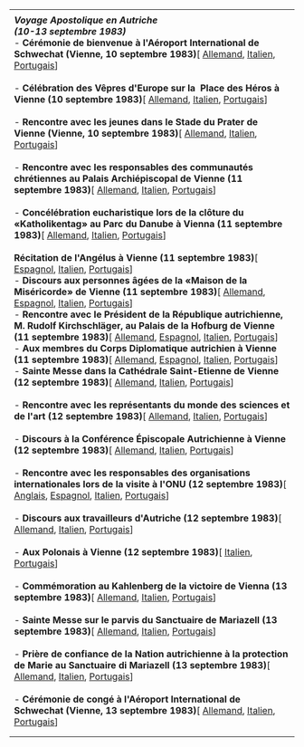 |     |
| --- |
|  |
| ***Voyage Apostolique en Autriche***<br>***(10-13 septembre 1983)***<br>- **Cérémonie de bienvenue à l'Aéroport International de Schwechat (Vienne, 10 septembre 1983)**\[ [Allemand](/content/john-paul-ii/de/speeches/1983/september/documents/hf_jp-ii_spe_19830910_arrivo-vienna.html), [Italien](/content/john-paul-ii/it/speeches/1983/september/documents/hf_jp-ii_spe_19830910_arrivo-vienna.html), [Portugais](/content/john-paul-ii/pt/speeches/1983/september/documents/hf_jp-ii_spe_19830910_arrivo-vienna.html)\]<br>  <br>- **Célébration des Vêpres d'Europe sur la  Place des Héros à Vienne (10 septembre 1983)**\[ [Allemand](/content/john-paul-ii/de/homilies/1983/documents/hf_jp-ii_hom_19830910_celebrazione-vespri.html), [Italien](/content/john-paul-ii/it/homilies/1983/documents/hf_jp-ii_hom_19830910_celebrazione-vespri.html), [Portugais](/content/john-paul-ii/pt/homilies/1983/documents/hf_jp-ii_hom_19830910_celebrazione-vespri.html)\]<br>  <br>- **Rencontre avec les jeunes dans le Stade du Prater de Vienne (Vienne, 10 septembre 1983)**\[ [Allemand](/content/john-paul-ii/de/speeches/1983/september/documents/hf_jp-ii_spe_19830910_giovani-prater.html), [Italien](/content/john-paul-ii/it/speeches/1983/september/documents/hf_jp-ii_spe_19830910_giovani-prater.html), [Portugais](/content/john-paul-ii/pt/speeches/1983/september/documents/hf_jp-ii_spe_19830910_giovani-prater.html)\]<br>  <br>- **Rencontre avec les responsables des communautés chrétiennes au Palais Archiépiscopal de Vienne (11 septembre 1983)**\[ [Allemand](/content/john-paul-ii/de/speeches/1983/september/documents/hf_jp-ii_spe_19830911_chiese-cristiane.html), [Italien](/content/john-paul-ii/it/speeches/1983/september/documents/hf_jp-ii_spe_19830911_chiese-cristiane.html), [Portugais](/content/john-paul-ii/pt/speeches/1983/september/documents/hf_jp-ii_spe_19830911_chiese-cristiane.html)\]<br>  <br>- **Concélébration eucharistique lors de la clôture du «Katholikentag» au Parc du Danube à Vienna (11 septembre 1983)**\[ [Allemand](/content/john-paul-ii/de/homilies/1983/documents/hf_jp-ii_hom_19830911_chiusura-katholikentag.html), [Italien](/content/john-paul-ii/it/homilies/1983/documents/hf_jp-ii_hom_19830911_chiusura-katholikentag.html), [Portugais](/content/john-paul-ii/pt/homilies/1983/documents/hf_jp-ii_hom_19830911_chiusura-katholikentag.html)\]<br>  <br>**Récitation de l'Angélus à Vienne (11 septembre 1983)**\[ [Espagnol](/content/john-paul-ii/es/angelus/1983/documents/hf_jp-ii_ang_19830911.html), [Italien](/content/john-paul-ii/it/angelus/1983/documents/hf_jp-ii_ang_19830911.html), [Portugais](/content/john-paul-ii/pt/angelus/1983/documents/hf_jp-ii_ang_19830911.html)\]<br>- **Discours aux personnes âgées de la «Maison de la Miséricorde» de Vienne (11 septembre 1983)**\[ [Allemand](/content/john-paul-ii/de/speeches/1983/september/documents/hf_jp-ii_spe_19830911_casa-misericordia.html), [Espagnol](/content/john-paul-ii/es/speeches/1983/september/documents/hf_jp-ii_spe_19830911_casa-misericordia.html), [Italien](/content/john-paul-ii/it/speeches/1983/september/documents/hf_jp-ii_spe_19830911_casa-misericordia.html), [Portugais](/content/john-paul-ii/pt/speeches/1983/september/documents/hf_jp-ii_spe_19830911_casa-misericordia.html)\]<br>- **Rencontre avec le Président de la République autrichienne, M. Rudolf Kirchschläger, au Palais de la Hofburg de Vienne (11 septembre 1983)**\[ [Allemand](/content/john-paul-ii/de/speeches/1983/september/documents/hf_jp-ii_spe_19830911_presidente-repubblica.html), [Espagnol](/content/john-paul-ii/es/speeches/1983/september/documents/hf_jp-ii_spe_19830911_presidente-repubblica.html), [Italien](/content/john-paul-ii/it/speeches/1983/september/documents/hf_jp-ii_spe_19830911_presidente-repubblica.html), [Portugais](/content/john-paul-ii/pt/speeches/1983/september/documents/hf_jp-ii_spe_19830911_presidente-repubblica.html)\]<br>- **Aux membres du Corps Diplomatique autrichien à Vienne (11 septembre 1983)**\[ [Allemand](/content/john-paul-ii/de/speeches/1983/september/documents/hf_jp-ii_spe_19830911_corpo-diplomatico.html), [Espagnol](/content/john-paul-ii/es/speeches/1983/september/documents/hf_jp-ii_spe_19830911_corpo-diplomatico.html), [Italien](/content/john-paul-ii/it/speeches/1983/september/documents/hf_jp-ii_spe_19830911_corpo-diplomatico.html), [Portugais](/content/john-paul-ii/pt/speeches/1983/september/documents/hf_jp-ii_spe_19830911_corpo-diplomatico.html)\]<br>- **Sainte Messe dans la Cathédrale Saint-Etienne de Vienne (12 septembre 1983)**\[ [Allemand](/content/john-paul-ii/de/homilies/1983/documents/hf_jp-ii_hom_19830912_duomo-s-stefano.html), [Italien](/content/john-paul-ii/it/homilies/1983/documents/hf_jp-ii_hom_19830912_duomo-s-stefano.html), [Portugais](/content/john-paul-ii/pt/homilies/1983/documents/hf_jp-ii_hom_19830912_duomo-s-stefano.html)\]<br>  <br>- **Rencontre avec les représentants du monde des sciences et de l'art (12 septembre 1983)**\[ [Allemand](/content/john-paul-ii/de/speeches/1983/september/documents/hf_jp-ii_spe_19830912_scienza-arte.html), [Italien](/content/john-paul-ii/it/speeches/1983/september/documents/hf_jp-ii_spe_19830912_scienza-arte.html), [Portugais](/content/john-paul-ii/pt/speeches/1983/september/documents/hf_jp-ii_spe_19830912_scienza-arte.html)\]<br>  <br>- **Discours à la Conférence Épiscopale Autrichienne à Vienne (12 septembre 1983)**\[ [Allemand](/content/john-paul-ii/de/speeches/1983/september/documents/hf_jp-ii_spe_19830912_conf-episcopale-austriaca.html), [Italien](/content/john-paul-ii/it/speeches/1983/september/documents/hf_jp-ii_spe_19830912_conf-episcopale-austriaca.html), [Portugais](/content/john-paul-ii/pt/speeches/1983/september/documents/hf_jp-ii_spe_19830912_conf-episcopale-austriaca.html)\]<br>  <br>- **Rencontre avec les responsables des organisations internationales lors de la visite à l'ONU (12 septembre 1983)**\[ [Anglais](/content/john-paul-ii/en/speeches/1983/september/documents/hf_jp-ii_spe_19830912_organizzazioni-internazionali.html), [Espagnol](/content/john-paul-ii/es/speeches/1983/september/documents/hf_jp-ii_spe_19830912_organizzazioni-internazionali.html), [Italien](/content/john-paul-ii/it/speeches/1983/september/documents/hf_jp-ii_spe_19830912_organizzazioni-internazionali.html), [Portugais](/content/john-paul-ii/pt/speeches/1983/september/documents/hf_jp-ii_spe_19830912_organizzazioni-internazionali.html)\]<br>  <br>- **Discours aux travailleurs d'Autriche (12 septembre 1983)**\[ [Allemand](/content/john-paul-ii/de/speeches/1983/september/documents/hf_jp-ii_spe_19830912_lavoratori-austria.html), [Italien](/content/john-paul-ii/it/speeches/1983/september/documents/hf_jp-ii_spe_19830912_lavoratori-austria.html), [Portugais](/content/john-paul-ii/pt/speeches/1983/september/documents/hf_jp-ii_spe_19830912_lavoratori-austria.html)\]<br>  <br>- **Aux Polonais à Vienne (12 septembre 1983)**\[ [Italien](/content/john-paul-ii/it/speeches/1983/september/documents/hf_jp-ii_spe_19830912_polacchi-vienna.html), [Portugais](/content/john-paul-ii/pt/speeches/1983/september/documents/hf_jp-ii_spe_19830912_polacchi-vienna.html)\]<br>  <br>- **Commémoration au Kahlenberg de la victoire de Vienna (13 septembre 1983)**\[ [Allemand](/content/john-paul-ii/de/speeches/1983/september/documents/hf_jp-ii_spe_19830913_rievocazione-kahlenberg.html), [Italien](/content/john-paul-ii/it/speeches/1983/september/documents/hf_jp-ii_spe_19830913_rievocazione-kahlenberg.html), [Portugais](/content/john-paul-ii/pt/speeches/1983/september/documents/hf_jp-ii_spe_19830913_rievocazione-kahlenberg.html)\]<br>  <br>- **Sainte Messe sur le parvis du Sanctuaire de Mariazell (13 septembre 1983)**\[ [Allemand](/content/john-paul-ii/de/homilies/1983/documents/hf_jp-ii_hom_19830913_santuario-mariazell.html), [Italien](/content/john-paul-ii/it/homilies/1983/documents/hf_jp-ii_hom_19830913_santuario-mariazell.html), [Portugais](/content/john-paul-ii/pt/homilies/1983/documents/hf_jp-ii_hom_19830913_santuario-mariazell.html)\]<br>  <br>- **Prière de confiance de la Nation autrichienne à la protection de Marie au Sanctuaire di Mariazell (13 septembre 1983)**\[ [Allemand](/content/john-paul-ii/de/speeches/1983/september/documents/hf_jp-ii_spe_19830913_preghiera-vergine.html), [Italien](/content/john-paul-ii/it/speeches/1983/september/documents/hf_jp-ii_spe_19830913_preghiera-vergine.html), [Portugais](/content/john-paul-ii/pt/speeches/1983/september/documents/hf_jp-ii_spe_19830913_preghiera-vergine.html)\]<br>  <br>- **Cérémonie de congé à l'Aéroport International de Schwechat (Vienne, 13 septembre 1983)**\[ [Allemand](/content/john-paul-ii/de/speeches/1983/september/documents/hf_jp-ii_spe_19830913_congedo-austria.html), [Italien](/content/john-paul-ii/it/speeches/1983/september/documents/hf_jp-ii_spe_19830913_congedo-austria.html), [Portugais](/content/john-paul-ii/pt/speeches/1983/september/documents/hf_jp-ii_spe_19830913_congedo-austria.html)\] |
|  |
|  |